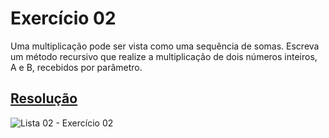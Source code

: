 # Exercício 02

Uma multiplicação pode ser vista como uma sequência de somas. Escreva um método recursivo que realize a multiplicação de dois números inteiros, A e B, recebidos por parâmetro.

## <a href="/codigo\Lista 02\Exercício 02\Program.cs">Resolução</a>

![Lista 02 - Exercício 02](/relatorio/img/Lista%2002%20-%20Exerc%C3%ADcio%2002.png)